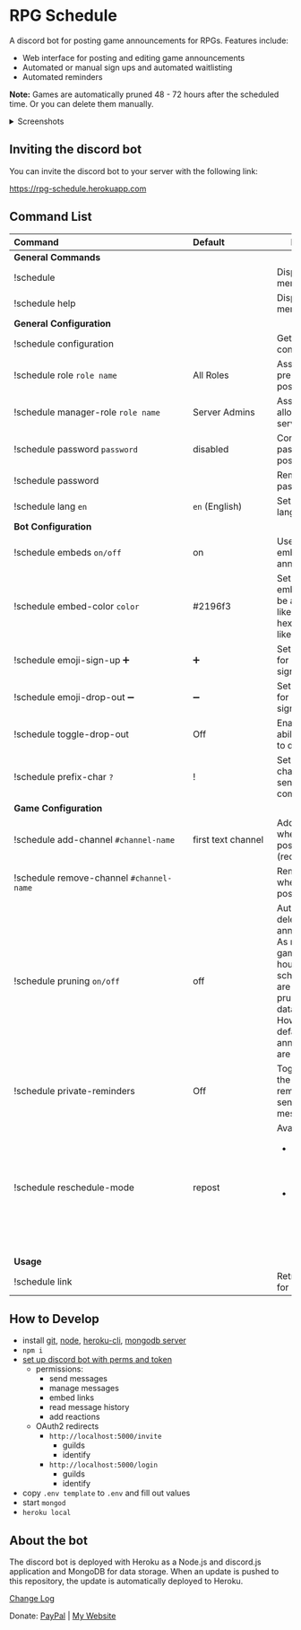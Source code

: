 # RPG Schedule

A discord bot for posting game announcements for RPGs. Features include:

- Web interface for posting and editing game announcements
- Automated or manual sign ups and automated waitlisting
- Automated reminders

**Note:** Games are automatically pruned 48 - 72 hours after the scheduled time. Or you can delete them manually.

<details>
  <summary>Screenshots</summary>
  <a href="http://rpg-schedule.herokuapp.com/images/screenshot3.png" target="_blank" style="display: inline-flex; height: 200px;"><img src="http://rpg-schedule.herokuapp.com/images/screenshot3.png" style="max-width: 100%; max-height: 100%;"></a>
  <a href="http://rpg-schedule.herokuapp.com/images/screenshot4.png" target="_blank" style="display: inline-flex; height: 200px;"><img src="http://rpg-schedule.herokuapp.com/images/screenshot4.png" style="max-width: 100%; max-height: 100%;"></a>
  <a href="http://rpg-schedule.herokuapp.com/images/screenshot.png" target="_blank" style="display: inline-flex; height: 200px;"><img src="http://rpg-schedule.herokuapp.com/images/screenshot.png" style="max-width: 100%; max-height: 100%;"></a>
  <a href="http://rpg-schedule.herokuapp.com/images/screenshot2.png" target="_blank" style="display: inline-flex; height: 200px;"><img src="http://rpg-schedule.herokuapp.com/images/screenshot2.png" style="max-width: 100%; max-height: 100%;"></a>
</details>

## Inviting the discord bot

You can invite the discord bot to your server with the following link:

https://rpg-schedule.herokuapp.com

## Command List

<table>
<thead>
<tr>
<th>Command&nbsp;&nbsp;&nbsp;&nbsp;&nbsp;&nbsp;&nbsp;&nbsp;&nbsp;&nbsp;&nbsp;&nbsp;&nbsp;&nbsp;&nbsp;&nbsp;&nbsp;&nbsp;&nbsp;&nbsp;&nbsp;&nbsp;&nbsp;&nbsp;&nbsp;&nbsp;&nbsp;&nbsp;&nbsp;&nbsp;&nbsp;&nbsp;&nbsp;&nbsp;&nbsp;&nbsp;&nbsp;&nbsp;&nbsp;&nbsp;&nbsp;&nbsp;&nbsp;&nbsp;&nbsp;&nbsp;&nbsp;&nbsp;&nbsp;&nbsp;&nbsp;&nbsp;</th>
<th>Default&nbsp;&nbsp;&nbsp;&nbsp;&nbsp;&nbsp;&nbsp;&nbsp;&nbsp;&nbsp;&nbsp;&nbsp;&nbsp;&nbsp;&nbsp;&nbsp;&nbsp;&nbsp;</th>
<th>Description</th>
</tr>
</thead>
<tbody>
<tr>
<td><strong>General Commands</strong></td>
<td></td>
<td></td>
</tr>
<tr>
<td>!schedule</td>
<td></td>
<td>Displays the help menu</td>
</tr>
<tr>
<td>!schedule help</td>
<td></td>
<td>Displays the help menu</td>
</tr>
<tr>
<td><strong>General Configuration</strong></td>
<td></td>
<td></td>
</tr>
<tr>
<td>!schedule configuration</td>
<td></td>
<td>Get the bot configuration</td>
</tr>
<tr>
<td>!schedule role <code>role name</code></td>
<td>All Roles</td>
<td>Assign a role as a prerequisite for posting games</td>
</tr>
<tr>
<td>!schedule manager-role <code>role name</code></td>
<td>Server Admins</td>
<td>Assign a role to allow managing all server games</td>
</tr>
<tr>
<td>!schedule password <code>password</code></td>
<td>disabled</td>
<td>Configure a password for posting games</td>
</tr>
<tr>
<td>!schedule password</td>
<td></td>
<td>Remove the password</td>
</tr>
<tr>
<td>!schedule lang <code>en</code></td>
<td><code>en</code> (English)</td>
<td>Set the bot's language.</td>
</tr>
<tr>
<td><strong>Bot Configuration</strong></td>
<td></td>
<td></td>
</tr>
<tr>
<td>!schedule embeds <code>on/off</code></td>
<td>on</td>
<td>Use discord embeds for announcements</td>
</tr>
<tr>
<td>!schedule embed-color <code>color</code></td>
<td>#2196f3</td>
<td>Set a discord embed color. Can be a color name like <code>red</code> or a hexadecimal color like <code>#2196f3</code></td>
</tr>
<tr>
<td>!schedule emoji-sign-up ➕</td>
<td>➕</td>
<td>Set the emoji used for automated sign up</td>
</tr>
<tr>
<td>!schedule emoji-drop-out ➖</td>
<td>➖</td>
<td>Set the emoji used for automated sign up</td>
</tr>
<tr>
<td>!schedule toggle-drop-out</td>
<td>Off</td>
<td>Enable/disable the ability for players to drop out</td>
</tr>
<tr>
<td>!schedule prefix-char <code>?</code></td>
<td>!</td>
<td>Set the prefix character for sending bot commands</td>
</tr>
<tr>
<td><strong>Game Configuration</strong></td>
<td></td>
<td></td>
</tr>
<tr>
<td>!schedule add-channel <code>#channel-name</code></td>
<td>first text channel</td>
<td>Add a channel where games are posted (recommended)</td>
</tr>
<tr>
<td>!schedule remove-channel <code>#channel-name</code></td>
<td></td>
<td>Remove a channel where games are posted</td>
</tr>
<tr>
<td>!schedule pruning <code>on/off</code></td>
<td>off</td>
<td>Automatically delete old game announcements. As noted above, games over 48 hours past their scheduled date are automatically pruned from the database. However, by default the announcements are not.</td>
</tr>
<tr>
<td>!schedule private-reminders</td>
<td>Off</td>
<td>Toggle whether the game reminders are sent to private messages.</td>
</tr>
<tr>
<td>!schedule reschedule-mode</td>
<td>repost</td>
<td>
  Available modes:<br />
  <ul>
    <li><code>repost</code> - Creates a new announcement post</li>
    <li><code>update</code> - Updates the original announcement post</li>
  </ul>
</td>
</tr>
<tr>
<td><strong>Usage</strong></td>
<td></td>
<td></td>
</tr>
<tr>
<td>!schedule link</td>
<td></td>
<td>Retrieve the link for posting games</td>
</tr>
</tbody>
</table>

## How to Develop
* install [git](https://git-scm.com/downloads), [node](https://nodejs.org/en/download/), [heroku-cli](https://devcenter.heroku.com/articles/heroku-cli#download-and-install), [mongodb server](https://www.mongodb.com/download-center/community)
* `npm i`
* [set up discord bot with perms and token](https://discordapp.com/developers)
  * permissions: 
    * send messages
    * manage messages
    * embed links
    * read message history
    * add reactions
  * OAuth2 redirects
    * `http://localhost:5000/invite`
      * guilds
      * identify
    * `http://localhost:5000/login`
      * guilds
      * identify
* copy `.env template` to `.env` and fill out values
* start `mongod`
* `heroku local`

## About the bot

The discord bot is deployed with Heroku as a Node.js and discord.js application and MongoDB for data storage. When an update is pushed to this repository, the update is automatically deployed to Heroku.

[Change Log](https://github.com/sillvva/rpg-schedule/blob/master/CHANGELOG.md)

Donate: [PayPal](https://www.paypal.me/Sillvva) | [My Website](https://www.mattdekok.dev/#donate)
